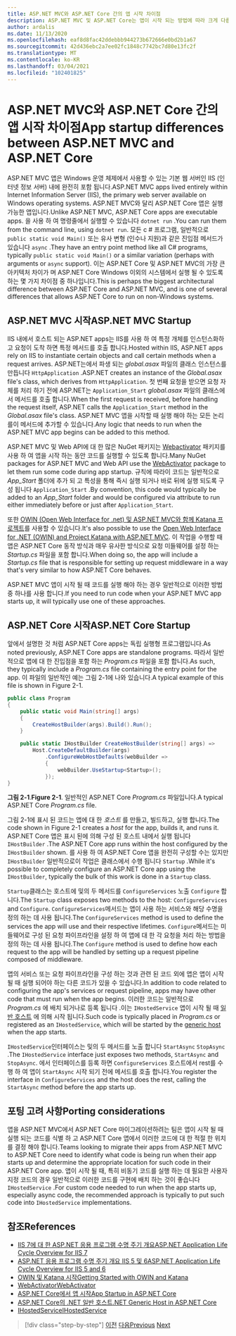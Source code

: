 ```yaml
---
title: ASP.NET MVC와 ASP.NET Core 간의 앱 시작 차이점
description: ASP.NET MVC 및 ASP.NET Core는 앱이 시작 되는 방법에 따라 크게 다릅니다. 중요 한 차이점과 ASP.NET MVC에서 ASP.NET Core로 마이그레이션하는 방법에 대해 알아봅니다.
author: ardalis
ms.date: 11/13/2020
ms.openlocfilehash: eaf8d8fac42ddebbb944273b672666e0bd2b1a67
ms.sourcegitcommit: 42d436ebc2a7ee02fc1848c7742bc7d80e13fc2f
ms.translationtype: MT
ms.contentlocale: ko-KR
ms.lasthandoff: 03/04/2021
ms.locfileid: "102401825"
---
```

# <a name="app-startup-differences-between-aspnet-mvc-and-aspnet-core"></a><span data-ttu-id="dcbbd-104">ASP.NET MVC와 ASP.NET Core 간의 앱 시작 차이점</span><span class="sxs-lookup"><span data-stu-id="dcbbd-104">App startup differences between ASP.NET MVC and ASP.NET Core</span></span>

<span data-ttu-id="dcbbd-105">ASP.NET MVC 앱은 Windows 운영 체제에서 사용할 수 있는 기본 웹 서버인 IIS (인터넷 정보 서버) 내에 완전히 포함 됩니다.</span><span class="sxs-lookup"><span data-stu-id="dcbbd-105">ASP.NET MVC apps lived entirely within Internet Information Server (IIS), the primary web server available on Windows operating systems.</span></span> <span data-ttu-id="dcbbd-106">ASP.NET MVC와 달리 ASP.NET Core 앱은 실행 가능한 앱입니다.</span><span class="sxs-lookup"><span data-stu-id="dcbbd-106">Unlike ASP.NET MVC, ASP.NET Core apps are executable apps.</span></span> <span data-ttu-id="dcbbd-107">을 사용 하 여 명령줄에서 실행할 수 있습니다 `dotnet run` .</span><span class="sxs-lookup"><span data-stu-id="dcbbd-107">You can run them from the command line, using `dotnet run`.</span></span> <span data-ttu-id="dcbbd-108">모든 c # 프로그램, 일반적으로 `public static void Main()` 또는 유사 변형 (인수나 지원)과 같은 진입점 메서드가 있습니다 `async` .</span><span class="sxs-lookup"><span data-stu-id="dcbbd-108">They have an entry point method like all C# programs, typically `public static void Main()` or a similar variation (perhaps with arguments or `async` support).</span></span> <span data-ttu-id="dcbbd-109">이는 ASP.NET Core 및 ASP.NET MVC의 가장 큰 아키텍처 차이가 며 ASP.NET Core Windows 이외의 시스템에서 실행 될 수 있도록 하는 몇 가지 차이점 중 하나입니다.</span><span class="sxs-lookup"><span data-stu-id="dcbbd-109">This is perhaps the biggest architectural difference between ASP.NET Core and ASP.NET MVC, and is one of several differences that allows ASP.NET Core to run on non-Windows systems.</span></span>

## <a name="aspnet-mvc-startup"></a><span data-ttu-id="dcbbd-110">ASP.NET MVC 시작</span><span class="sxs-lookup"><span data-stu-id="dcbbd-110">ASP.NET MVC Startup</span></span>

<span data-ttu-id="dcbbd-111">IIS 내에서 호스트 되는 ASP.NET apps는 IIS를 사용 하 여 특정 개체를 인스턴스화하고 요청이 도착 하면 특정 메서드를 호출 합니다.</span><span class="sxs-lookup"><span data-stu-id="dcbbd-111">Hosted within IIS, ASP.NET apps rely on IIS to instantiate certain objects and call certain methods when a request arrives.</span></span> <span data-ttu-id="dcbbd-112">ASP.NET는에서 파생 되는 *global.asax* 파일의 클래스 인스턴스를 만듭니다 `HttpApplication` .</span><span class="sxs-lookup"><span data-stu-id="dcbbd-112">ASP.NET creates an instance of the *Global.asax* file's class, which derives from `HttpApplication`.</span></span> <span data-ttu-id="dcbbd-113">첫 번째 요청을 받으면 요청 자체를 처리 하기 전에 ASP.NET는 `Application_Start` *global.asax* 파일의 클래스에서 메서드를 호출 합니다.</span><span class="sxs-lookup"><span data-stu-id="dcbbd-113">When the first request is received, before handling the request itself, ASP.NET calls the `Application_Start` method in the *Global.asax* file's class.</span></span> <span data-ttu-id="dcbbd-114">ASP.NET MVC 앱을 시작할 때 실행 해야 하는 모든 논리를이 메서드에 추가할 수 있습니다.</span><span class="sxs-lookup"><span data-stu-id="dcbbd-114">Any logic that needs to run when the ASP.NET MVC app begins can be added to this method.</span></span>

<span data-ttu-id="dcbbd-115">ASP.NET MVC 및 Web API에 대 한 많은 NuGet 패키지는 [Webactivator](https://github.com/davidebbo/WebActivator) 패키지를 사용 하 여 앱을 시작 하는 동안 코드를 실행할 수 있도록 합니다.</span><span class="sxs-lookup"><span data-stu-id="dcbbd-115">Many NuGet packages for ASP.NET MVC and Web API use the [WebActivator](https://github.com/davidebbo/WebActivator) package to let them run some code during app startup.</span></span> <span data-ttu-id="dcbbd-116">규칙에 따라이 코드는 일반적으로 *App_Start* 폴더에 추가 되 고 특성을 통해 즉시 실행 되거나 바로 뒤에 실행 되도록 구성 됩니다 `Application_Start` .</span><span class="sxs-lookup"><span data-stu-id="dcbbd-116">By convention, this code would typically be added to an *App_Start* folder and would be configured via attribute to run either immediately before or just after `Application_Start`.</span></span>

<span data-ttu-id="dcbbd-117">또한 [OWIN (Open Web Interface for .net) 및 ASP.NET MVC와 함께 Katana 프로젝트](/aspnet/aspnet/overview/owin-and-katana/getting-started-with-owin-and-katana)를 사용할 수 있습니다.</span><span class="sxs-lookup"><span data-stu-id="dcbbd-117">It's also possible to use the [Open Web Interface for .NET (OWIN) and Project Katana with ASP.NET MVC](/aspnet/aspnet/overview/owin-and-katana/getting-started-with-owin-and-katana).</span></span> <span data-ttu-id="dcbbd-118">이 작업을 수행할 때 앱은 ASP.NET Core 동작 방식과 매우 유사한 방식으로 요청 미들웨어를 설정 하는 *Startup.cs* 파일을 포함 합니다.</span><span class="sxs-lookup"><span data-stu-id="dcbbd-118">When doing so, the app will include a *Startup.cs* file that is responsible for setting up request middleware in a way that's very similar to how ASP.NET Core behaves.</span></span>

<span data-ttu-id="dcbbd-119">ASP.NET MVC 앱이 시작 될 때 코드를 실행 해야 하는 경우 일반적으로 이러한 방법 중 하나를 사용 합니다.</span><span class="sxs-lookup"><span data-stu-id="dcbbd-119">If you need to run code when your ASP.NET MVC app starts up, it will typically use one of these approaches.</span></span>

## <a name="aspnet-core-startup"></a><span data-ttu-id="dcbbd-120">ASP.NET Core 시작</span><span class="sxs-lookup"><span data-stu-id="dcbbd-120">ASP.NET Core Startup</span></span>

<span data-ttu-id="dcbbd-121">앞에서 설명한 것 처럼 ASP.NET Core apps는 독립 실행형 프로그램입니다.</span><span class="sxs-lookup"><span data-stu-id="dcbbd-121">As noted previously, ASP.NET Core apps are standalone programs.</span></span> <span data-ttu-id="dcbbd-122">따라서 일반적으로 앱에 대 한 진입점을 포함 하는 *Program.cs* 파일을 포함 합니다.</span><span class="sxs-lookup"><span data-stu-id="dcbbd-122">As such, they typically include a *Program.cs* file containing the entry point for the app.</span></span> <span data-ttu-id="dcbbd-123">이 파일의 일반적인 예는 그림 2-1에 나와 있습니다.</span><span class="sxs-lookup"><span data-stu-id="dcbbd-123">A typical example of this file is shown in Figure 2-1.</span></span>

```csharp
public class Program
{
    public static void Main(string[] args)
    {
        CreateHostBuilder(args).Build().Run();
    }

    public static IHostBuilder CreateHostBuilder(string[] args) =>
        Host.CreateDefaultBuilder(args)
            .ConfigureWebHostDefaults(webBuilder =>
            {
                webBuilder.UseStartup<Startup>();
            });
}
```

<span data-ttu-id="dcbbd-124">**그림 2-1**.</span><span class="sxs-lookup"><span data-stu-id="dcbbd-124">**Figure 2-1**.</span></span> <span data-ttu-id="dcbbd-125">일반적인 ASP.NET Core *Program.cs* 파일입니다.</span><span class="sxs-lookup"><span data-stu-id="dcbbd-125">A typical ASP.NET Core *Program.cs* file.</span></span>

<span data-ttu-id="dcbbd-126">그림 2-1에 표시 된 코드는 앱에 대 한 *호스트* 를 만들고, 빌드하고, 실행 합니다.</span><span class="sxs-lookup"><span data-stu-id="dcbbd-126">The code shown in Figure 2-1 creates a *host* for the app, builds it, and runs it.</span></span> <span data-ttu-id="dcbbd-127">ASP.NET Core 앱은 표시 된에 의해 구성 된 호스트 내에서 실행 됩니다 `IHostBuilder` .</span><span class="sxs-lookup"><span data-stu-id="dcbbd-127">The ASP.NET Core app runs within the host configured by the `IHostBuilder` shown.</span></span> <span data-ttu-id="dcbbd-128">를 사용 하 여 ASP.NET Core 앱을 완전히 구성할 수는 있지만 `IHostBuilder` 일반적으로이 작업은 클래스에서 수행 됩니다 `Startup` .</span><span class="sxs-lookup"><span data-stu-id="dcbbd-128">While it's possible to completely configure an ASP.NET Core app using the `IHostBuilder`, typically the bulk of this work is done in a `Startup` class.</span></span>

<span data-ttu-id="dcbbd-129">`Startup`클래스는 호스트에 및의 두 메서드를 `ConfigureServices` 노출 `Configure` 합니다.</span><span class="sxs-lookup"><span data-stu-id="dcbbd-129">The `Startup` class exposes two methods to the host: `ConfigureServices` and `Configure`.</span></span> <span data-ttu-id="dcbbd-130">`ConfigureServices`메서드는 앱이 사용 하는 서비스와 해당 수명을 정의 하는 데 사용 됩니다.</span><span class="sxs-lookup"><span data-stu-id="dcbbd-130">The `ConfigureServices` method is used to define the services the app will use and their respective lifetimes.</span></span> <span data-ttu-id="dcbbd-131">`Configure`메서드는 미들웨어로 구성 된 요청 파이프라인을 설정 하 여 앱에 대 한 각 요청을 처리 하는 방법을 정의 하는 데 사용 됩니다.</span><span class="sxs-lookup"><span data-stu-id="dcbbd-131">The `Configure` method is used to define how each request to the app will be handled by setting up a request pipeline composed of middleware.</span></span>

<span data-ttu-id="dcbbd-132">앱의 서비스 또는 요청 파이프라인을 구성 하는 것과 관련 된 코드 외에 앱은 앱이 시작 될 때 실행 되어야 하는 다른 코드가 있을 수 있습니다.</span><span class="sxs-lookup"><span data-stu-id="dcbbd-132">In addition to code related to configuring the app's services or request pipeline, apps may have other code that must run when the app begins.</span></span> <span data-ttu-id="dcbbd-133">이러한 코드는 일반적으로 *Program.cs* 에 배치 되거나로 등록 됩니다 .이는 `IHostedService` 앱이 시작 될 때 [일반 호스트](/aspnet/core/fundamentals/host/generic-host?preserve-view=true&view=aspnetcore-3.1) 에 의해 시작 됩니다.</span><span class="sxs-lookup"><span data-stu-id="dcbbd-133">Such code is typically placed in *Program.cs* or registered as an `IHostedService`, which will be started by the [generic host](/aspnet/core/fundamentals/host/generic-host?preserve-view=true&view=aspnetcore-3.1) when the app starts.</span></span>

<span data-ttu-id="dcbbd-134">`IHostedService`인터페이스는 및의 두 메서드를 노출 합니다 `StartAsync` `StopAsync` .</span><span class="sxs-lookup"><span data-stu-id="dcbbd-134">The `IHostedService` interface just exposes two methods, `StartAsync` and `StopAsync`.</span></span> <span data-ttu-id="dcbbd-135">에서 인터페이스를 등록 하면 `ConfigureServices` 호스트에서 rest를 수행 하 여 앱이 `StartAsync` 시작 되기 전에 메서드를 호출 합니다.</span><span class="sxs-lookup"><span data-stu-id="dcbbd-135">You register the interface in `ConfigureServices` and the host does the rest, calling the `StartAsync` method before the app starts up.</span></span>

## <a name="porting-considerations"></a><span data-ttu-id="dcbbd-136">포팅 고려 사항</span><span class="sxs-lookup"><span data-stu-id="dcbbd-136">Porting considerations</span></span>

<span data-ttu-id="dcbbd-137">앱을 ASP.NET MVC에서 ASP.NET Core 마이그레이션하려는 팀은 앱이 시작 될 때 실행 되는 코드를 식별 하 고 ASP.NET Core 앱에서 이러한 코드에 대 한 적절 한 위치를 결정 해야 합니다.</span><span class="sxs-lookup"><span data-stu-id="dcbbd-137">Teams looking to migrate their apps from ASP.NET MVC to ASP.NET Core need to identify what code is being run when their app starts up and determine the appropriate location for such code in their ASP.NET Core app.</span></span> <span data-ttu-id="dcbbd-138">앱이 시작 될 때, 특히 비동기 코드를 실행 하는 데 필요한 사용자 지정 코드의 경우 일반적으로 이러한 코드를 구현에 배치 하는 것이 좋습니다 `IHostedService` .</span><span class="sxs-lookup"><span data-stu-id="dcbbd-138">For custom code needed to run when the app starts up, especially async code, the recommended approach is typically to put such code into `IHostedService` implementations.</span></span>

## <a name="references"></a><span data-ttu-id="dcbbd-139">참조</span><span class="sxs-lookup"><span data-stu-id="dcbbd-139">References</span></span>

- <span data-ttu-id="dcbbd-140">[IIS 7에 대 한 ASP.NET 응용 프로그램 수명 주기 개요](/previous-versions/aspnet/bb470252(v=vs.100))</span><span class="sxs-lookup"><span data-stu-id="dcbbd-140">[ASP.NET Application Life Cycle Overview for IIS 7](/previous-versions/aspnet/bb470252(v=vs.100))</span></span>
- <span data-ttu-id="dcbbd-141">[ASP.NET 응용 프로그램 수명 주기 개요 IIS 5 및 6](/previous-versions/aspnet/ms178473(v=vs.100))</span><span class="sxs-lookup"><span data-stu-id="dcbbd-141">[ASP.NET Application Life Cycle Overview for IIS 5 and 6](/previous-versions/aspnet/ms178473(v=vs.100))</span></span>
- [<span data-ttu-id="dcbbd-142">OWIN 및 Katana 시작</span><span class="sxs-lookup"><span data-stu-id="dcbbd-142">Getting Started with OWIN and Katana</span></span>](/aspnet/aspnet/overview/owin-and-katana/getting-started-with-owin-and-katana)
- [<span data-ttu-id="dcbbd-143">WebActivator</span><span class="sxs-lookup"><span data-stu-id="dcbbd-143">WebActivator</span></span>](https://github.com/davidebbo/WebActivator)
- [<span data-ttu-id="dcbbd-144">ASP.NET Core에서 앱 시작</span><span class="sxs-lookup"><span data-stu-id="dcbbd-144">App Startup in ASP.NET Core</span></span>](/aspnet/core/fundamentals/startup?preserve-view=true&view=aspnetcore-3.1)
- [<span data-ttu-id="dcbbd-145">ASP.NET Core의 .NET 일반 호스트</span><span class="sxs-lookup"><span data-stu-id="dcbbd-145">.NET Generic Host in ASP.NET Core</span></span>](/aspnet/core/fundamentals/host/generic-host?preserve-view=true&view=aspnetcore-3.1)
- [<span data-ttu-id="dcbbd-146">IHostedService</span><span class="sxs-lookup"><span data-stu-id="dcbbd-146">IHostedService</span></span>](../microservices/multi-container-microservice-net-applications/background-tasks-with-ihostedservice.md)

>[!div class="step-by-step"]
><span data-ttu-id="dcbbd-147">[이전](architectural-differences.md)
>[다음](hosting-differences.md)</span><span class="sxs-lookup"><span data-stu-id="dcbbd-147">[Previous](architectural-differences.md)
[Next](hosting-differences.md)</span></span>
